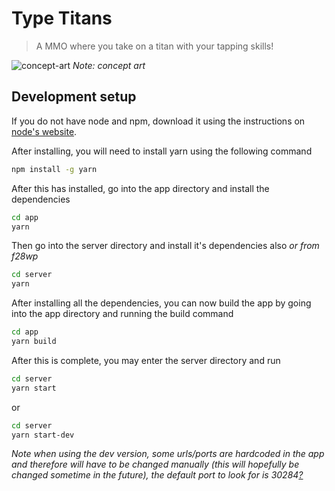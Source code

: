 # Type Titans
> A MMO where you take on a titan with your tapping skills!


![concept-art](https://i.imgur.com/A7MT8Yf.png)
_Note: concept art_
## Development setup
If you do not have node and npm, download it using the instructions on [node's website](https://nodejs.org/en/).

After installing, you will need to install yarn using the following command
```sh
npm install -g yarn
```

After this has installed, go into the app directory and install the dependencies
```sh
cd app
yarn
```

Then go into the server directory and install it's dependencies also
_or from f28wp_
```sh
cd server
yarn
```

After installing all the dependencies, you can now build the app by going into the app directory and running the build command
```sh
cd app
yarn build
```
After this is complete, you may enter the server directory and run
```sh
cd server
yarn start
```

or

```sh
cd server
yarn start-dev
```
_Note when using the dev version, some urls/ports are hardcoded in the app and therefore will have to be changed manually (this will hopefully be changed sometime in the future), the default port to look for is 30284[?](https://www.random.org/integers/?num=1&min=5001&max=49151&col=5&base=10&format=html&rnd=)_
